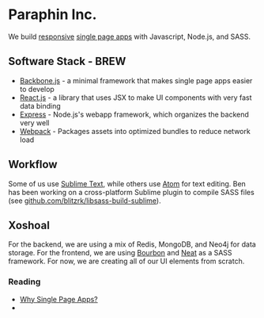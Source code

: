 # Paraphin Inc.

We build [responsive][1] [single page apps][2] with Javascript, Node.js, and SASS.

## Software Stack - BREW

* [Backbone.js][3] - a minimal framework that makes single page apps easier to develop
* [React.js][4] - a library that uses JSX to make UI components with very fast data binding
* [Express][5] - Node.js's webapp framework, which organizes the backend very well
* [Webpack][6] - Packages assets into optimized bundles to reduce network load

## Workflow

Some of us use [Sublime Text][7], while others use [Atom][8] for text editing. Ben has been working on a cross-platform Sublime plugin to compile SASS files (see [github.com/blitzrk/libsass-build-sublime](https://github.com/blitzrk/libsass-build-sublime)).

## Xoshoal

For the backend, we are using a mix of Redis, MongoDB, and Neo4j for data storage. For the frontend, we are using [Bourbon][9] and [Neat][10] as a SASS framework. For now, we are creating all of our UI elements from scratch.

### Reading

* [Why Single Page Apps?][2]
* 


[1]: https://developers.google.com/web/fundamentals/layouts/rwd-fundamentals/
[2]: http://singlepageappbook.com/goal.html
[3]: http://backbonejs.org/
[4]: http://facebook.github.io/react/
[5]: http://expressjs.com/
[6]: http://webpack.github.io/docs/what-is-webpack.html
[7]: http://www.sublimetext.com/3
[8]: https://atom.io/
[9]: http://bourbon.io/
[10]: http://neat.bourbon.io/